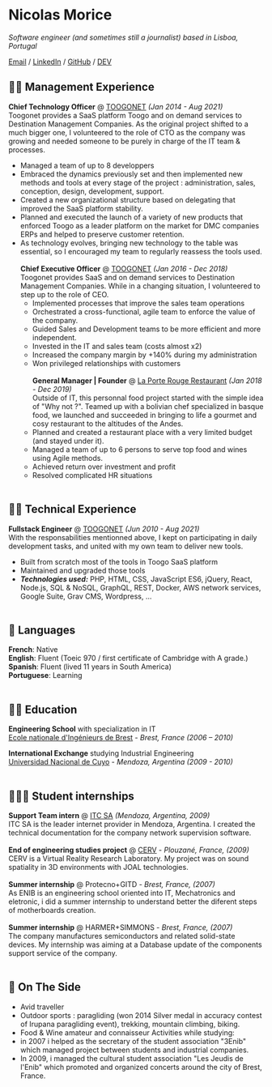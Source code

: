 # Nicolas Morice

_Software engineer (and sometimes still a journalist) based in Lisboa, Portugal_ <br>

[Email](mailto:bonjournico@pm.me) / [LinkedIn](https://www.linkedin.com/in/nicolas-morice/) / [GitHub](https://github.com/nmorice/) / [DEV](https://dev.to/bonjournico)

## 🙋‍♂️ Management Experience
**Chief Technology Officer** @ [TOOGONET](https://toogonet.com/) _(Jan 2014 - Aug 2021)_ <br>
Toogonet provides a SaaS platform Toogo and on demand services to Destination Management Companies. As the original project shifted to a much bigger one, I volunteered to the role of CTO as the company was growing and needed someone to be purely in charge of the IT team & processes.
  - Managed a team of up to 8 developpers
  - Embraced the dynamics previously set and then implemented new methods and tools at every stage of the project : administration, sales, conception, design, development, support. 
  - Created a new organizational structure based on delegating that improved the SaaS platform stability.
  - Planned and executed the launch of a variety of new products that enforced Toogo as a leader platform on the market for DMC companies ERPs and helped to preserve customer retention.
- As technology evolves, bringing new technology to the table was essential, so I encouraged my team to regularly reassess the tools used.
<br><br>
**Chief Executive Officer** @ [TOOGONET](https://toogonet.com/) _(Jan 2016 - Dec 2018)_ <br>
Toogonet provides SaaS and on demand services to Destination Management Companies. While in a changing situation, I volunteered to step up to the role of CEO.
  - Implemented processes that improve the sales team operations
  - Orchestrated a cross-functional, agile team to enforce the value of the company. 
  - Guided Sales and Development teams to be more efficient and more independent. 
  - Invested in the IT and sales team (costs almost x2)
  - Increased the company margin by +140% during my administration
  - Won privileged relationships with customers
<br><br> 
**General Manager | Founder** @ [La Porte Rouge Restaurant](https://www.instagram.com/laporterouge.bolivia/) _(Jan 2018 - Dec 2019)_ <br>
Outside of IT, this personnal food project started with the simple idea of "Why not ?". Teamed up with a bolivian chef specialized in basque food, we launched and succeeded in bringing to life a gourmet and cosy restaurant to the altitudes of the Andes. 
  - Planned and created a restaurant place with a very limited budget (and stayed under it).
  - Managed a team of up to 6 persons to serve top food and wines using Agile methods. 
  - Achieved return over investment and profit
  - Resolved complicated HR situations
<br><br>

## 🧑‍💻 Technical Experience
**Fullstack Engineer** @ [TOOGONET](https://toogonet.com/) _(Jun 2010 - Aug 2021)_ <br>
With the responsabilities mentionned above, I kept on participating in daily development tasks, and united with my own team to deliver new tools.
  - Built from scratch most of the tools in Toogo SaaS platform
  - Maintained and upgraded those tools
  - **_Technologies used:_** PHP, HTML, CSS, JavaScript ES6, jQuery, React, Node.js, SQL & NoSQL, GraphQL, REST, Docker, AWS network services, Google Suite, Grav CMS, Wordpress, ...
<br><br>

## 💬 Languages
**French**: Native <br>
**English**: Fluent (Toeic 970 / first certificate of Cambridge with A grade.) <br>
**Spanish**: Fluent (lived 11 years in South America) <br>
**Portuguese**: Learning
<br><br>

## 👨‍🎓 Education
**Engineering School** with specialization in IT<br>
[Ecole nationale d'Ingénieurs de Brest](https://www.enib.fr/en/) - _Brest, France (2006 – 2010)_

**International Exchange** studying Industrial Engineering<br>
[Universidad Nacional de Cuyo](https://www.uncuyo.edu.ar/estudios/carrera/ingenieria-industrial) - _Mendoza, Argentina (2009 - 2010)_
<br><br>

## 👩🏼‍💻 Student internships
**Support Team intern** @ [ITC SA](http://www.itcsa.net.ar) _(Mendoza, Argentina, 2009)_ <br>
ITC SA is the leader internet provider in Mendoza, Argentina. I created the technical documentation for the company network supervision software.
<br><br>
**End of engineering studies project** @ [CERV](http://www.enib.fr)  - _Plouzané, France, (2009)_ <br>
CERV is a Virtual Reality Research Laboratory. My project was on sound spatiality in 3D environments with JOAL technologies.
<br><br>
**Summer internship** @ Protecno+GITD - _Brest, France, (2007)_ <br>
As ENIB is an engineering school oriented into IT, Mechatronics and eletronic, i did a summer internship to understand better the diferent steps of motherboards creation.
<br><br>
**Summer internship** @ HARMER+SIMMONS - _Brest, France, (2007)_ <br>
The company manufactures semiconductors and related solid-state devices. My internship was aiming at a Database update of the components support service of the company.
<br><br>

## 📌 On The Side
  - Avid traveller
  - Outdoor sports : paragliding (won 2014 Silver medal in accuracy contest of Irupana paragliding event), trekking, mountain climbing, biking.
  - Food & Wine amateur and connaisseur
Activities while studying: 
  - in 2007 i helped as the secretary of the student association "3Enib" which managed project between students and industrial companies. 
  - In 2009, i managed the cultural student association "Les Jeudis de l'Enib" which promoted and organized concerts around the city of Brest, France.